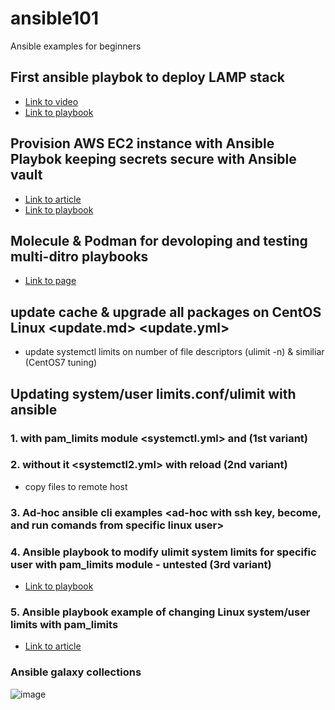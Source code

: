 # ansible101
Ansible examples for beginners

## First ansible playbok to deploy LAMP stack
* [Link to video](https://www.youtube.com/watch?v=Bl1Iab8B1L8)
* [Link to playbook](https://github.com/telecomprofi/ansible101/blob/main/ansible_LAMP.md)

## Provision AWS EC2 instance with Ansible Playbok keeping secrets secure with Ansible vault
* [Link to article](https://medium.datadriveninvestor.com/devops-using-ansible-to-provision-aws-ec2-instances-3d70a1cb155f)
* [Link to playbook](https://github.com/telecomprofi/ansible101/blob/main/ansible_aws_ec2/ansible_aws_ec2_creation.yml)

## Molecule & Podman for devoloping and testing multi-ditro playbooks
* [Link to page](https://github.com/telecomprofi/ansible101/blob/main/molecule.md)


## update cache & upgrade all packages on CentOS Linux <update.md> <update.yml>
* update systemctl limits on number of file descriptors (ulimit -n) & similiar (CentOS7 tuning)

## Updating system/user limits.conf/ulimit with ansible

### 1. with pam_limits module <systemctl.yml> and (1st variant)


### 2. without it <systemctl2.yml> with reload (2nd variant)
* copy files to remote host

### 3. Ad-hoc ansible cli examples <ad-hoc with ssh key, become, and run comands from specific linux user>

### 4. Ansible playbook to modify ulimit system limits for specific user with pam_limits module - untested (3rd variant) 
* [Link to playbook](https://github.com/telecomprofi/ansible101/blob/main/modify_ulimit%20using%20pam_limits%20module_untested.yml)


### 5.  Ansible playbook example of changing Linux system/user limits with pam_limits 
* [Link to article](https://github.com/telecomprofi/ansible101/blob/main/limits.conf%20with%20Ansible.md)




### Ansible galaxy collections
![image](https://user-images.githubusercontent.com/17558124/137009849-e51a06df-2eb1-47ee-8148-731cf3d0fb85.png)


  



